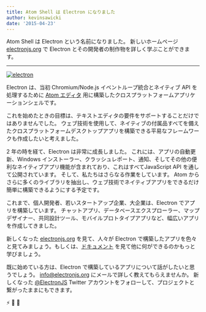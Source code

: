 ```yaml
---
title: Atom Shell は Electron になりました
author: kevinsawicki
date: '2015-04-23'
---
```


Atom Shell は Electron という名前になりました。 新しいホームページ [electronjs.org](https://electronjs.org) で Electron とその開発者の制作物を詳しく学ぶことができます。

---

[![electron](https://cloud.githubusercontent.com/assets/671378/7396651/b7fae482-ee57-11e4-97a2-053515654c75.png)](https://electronjs.org)

Electron は、当初 Chromium/Node.js イベントループ統合とネイティブ API を処理するために [Atom エディタ](https://atom.io) 用に構築したクロスプラットフォームアプリケーションシェルです。

これを始めたときの目標は、テキストエディタの要件をサポートすることだけではありませんでした。 ウェブ技術を使用して、ネイティブの付属品すべてを備えたクロスプラットフォームデスクトップアプリを構築できる平易なフレームワークも作成したいと考えました。

2 年の時を経て、Electron は非常に成長しました。 これには、アプリの自動更新、Windows インストーラー、クラッシュレポート、通知、そしてその他の便利なネイティブアプリ機能が含まれており、これはすべてJavaScript API を通して公開されています。 そして、私たちはさらなる作業をしています。 Atom からさらに多くのライブラリを抽出し、ウェブ技術でネイティブアプリをできるだけ簡単に構築できるようにする予定です。

これまで、個人開発者、若いスタートアップ企業、大企業は、Electron でアプリを構築しています。 チャットアプリ、データベースエクスプローラー、マップデザイナー、共同設計ツール、モバイルプロトタイプアプリなど、幅広いアプリを作成してきました。

新しくなった [electronjs.org](https://electronjs.org) を見て、人々が Electron で構築したアプリを色々と見てみましょう。もしくは、[ドキュメント](https://github.com/electron/electron/tree/master/docs#readme) を見て他に何ができるのかもっと学びましょう。

既に始めている方は、Electron で構築しているアプリについて話がしたいと思うでしょう。 [info@electronjs.org](mailto:info@electronjs.org?Subject=Electron) にメールで詳しく教えてもらえませんか。 新しくなった [@ElectronJS](https://twitter.com/electronjs) Twitter アカウントをフォローして、プロジェクトと繋がったままにもできます。

:zap: :blue_heart: :electric_plug:

